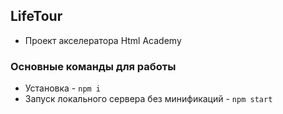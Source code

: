## LifeTour
- Проект акселератора Html Academy

### Основные команды для работы
- Установка - `npm i`
- Запуск локального сервера без минификаций - `npm start`

